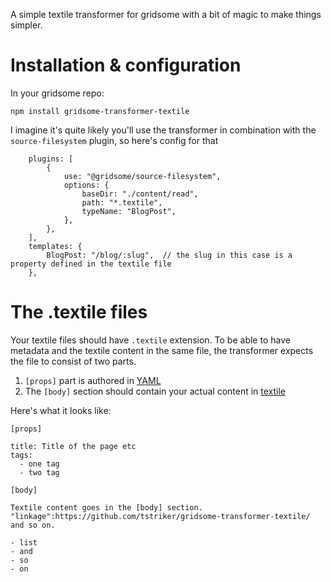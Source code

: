 A simple textile transformer for gridsome with a bit of magic to make things simpler.

# Installation & configuration

In your gridsome repo: 

```npm install gridsome-transformer-textile```

I imagine it's quite likely you'll use the transformer in combination with the `source-filesystem` plugin, so 
here's config for that

```
    plugins: [
        {
            use: "@gridsome/source-filesystem",
            options: {
                baseDir: "./content/read",
                path: "*.textile",
                typeName: "BlogPost",
            },
        },
    ],
    templates: {
        BlogPost: "/blog/:slug",  // the slug in this case is a property defined in the textile file
    },
```


# The .textile files

Your textile files should have `.textile` extension. To be able to have metadata and the textile content in the same file, 
the transformer expects the file to consist of two parts. 

1. `[props]` part is authored in [YAML](https://docs.ansible.com/ansible/latest/reference_appendices/YAMLSyntax.html)
1. The `[body]` section should contain your actual content in [textile](https://textile-lang.com/)

Here's what it looks like:

```
[props]

title: Title of the page etc
tags:
  - one tag
  - two tag

[body]

Textile content goes in the [body] section. 
"linkage":https://github.com/tstriker/gridsome-transformer-textile/ and so on.

- list
- and
- so
- on

```
